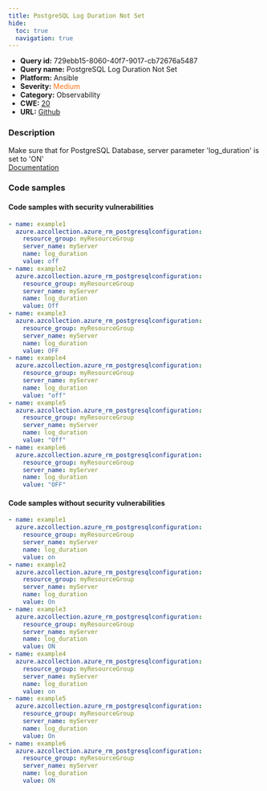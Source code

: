 ```yaml
---
title: PostgreSQL Log Duration Not Set
hide:
  toc: true
  navigation: true
---
```


<style>
  .highlight .hll {
    background-color: #ff171742;
  }
  .md-content {
    max-width: 1100px;
    margin: 0 auto;
  }
</style>

-   **Query id:** 729ebb15-8060-40f7-9017-cb72676a5487
-   **Query name:** PostgreSQL Log Duration Not Set
-   **Platform:** Ansible
-   **Severity:** <span style="color:#ff7213">Medium</span>
-   **Category:** Observability
-   **CWE:** <a href="https://cwe.mitre.org/data/definitions/20.html" onclick="newWindowOpenerSafe(event, 'https://cwe.mitre.org/data/definitions/20.html')">20</a>
-   **URL:** [Github](https://github.com/Checkmarx/kics/tree/master/assets/queries/ansible/azure/postgresql_log_duration_not_set)

### Description
Make sure that for PostgreSQL Database, server parameter 'log_duration' is set to 'ON'<br>
[Documentation](https://docs.ansible.com/ansible/latest/collections/azure/azcollection/azure_rm_postgresqlconfiguration_module.html)

### Code samples
#### Code samples with security vulnerabilities
```yaml title="Positive test num. 1 - yaml file" hl_lines="36 6 12 18 24 30"
- name: example1
  azure.azcollection.azure_rm_postgresqlconfiguration:
    resource_group: myResourceGroup
    server_name: myServer
    name: log_duration
    value: off
- name: example2
  azure.azcollection.azure_rm_postgresqlconfiguration:
    resource_group: myResourceGroup
    server_name: myServer
    name: log_duration
    value: Off
- name: example3
  azure.azcollection.azure_rm_postgresqlconfiguration:
    resource_group: myResourceGroup
    server_name: myServer
    name: log_duration
    value: OFF
- name: example4
  azure.azcollection.azure_rm_postgresqlconfiguration:
    resource_group: myResourceGroup
    server_name: myServer
    name: log_duration
    value: "off"
- name: example5
  azure.azcollection.azure_rm_postgresqlconfiguration:
    resource_group: myResourceGroup
    server_name: myServer
    name: log_duration
    value: "Off"
- name: example6
  azure.azcollection.azure_rm_postgresqlconfiguration:
    resource_group: myResourceGroup
    server_name: myServer
    name: log_duration
    value: "OFF"

```


#### Code samples without security vulnerabilities
```yaml title="Negative test num. 1 - yaml file"
- name: example1
  azure.azcollection.azure_rm_postgresqlconfiguration:
    resource_group: myResourceGroup
    server_name: myServer
    name: log_duration
    value: on
- name: example2
  azure.azcollection.azure_rm_postgresqlconfiguration:
    resource_group: myResourceGroup
    server_name: myServer
    name: log_duration
    value: On
- name: example3
  azure.azcollection.azure_rm_postgresqlconfiguration:
    resource_group: myResourceGroup
    server_name: myServer
    name: log_duration
    value: ON
- name: example4
  azure.azcollection.azure_rm_postgresqlconfiguration:
    resource_group: myResourceGroup
    server_name: myServer
    name: log_duration
    value: on
- name: example5
  azure.azcollection.azure_rm_postgresqlconfiguration:
    resource_group: myResourceGroup
    server_name: myServer
    name: log_duration
    value: On
- name: example6
  azure.azcollection.azure_rm_postgresqlconfiguration:
    resource_group: myResourceGroup
    server_name: myServer
    name: log_duration
    value: ON

```
